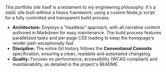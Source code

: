 This portfolio site itself is a testament to my engineering philosophy. It's a static site built without a heavy framework, using a custom Node.js script for a fully controlled and transparent build process.

- **Architecture:** Employs a "headless" approach, with all narrative content authored in Markdown for easy maintenance. The build process features parallelized tasks and per-page CSS loading to keep the homepage's render path exceptionally fast.
- **Discipline:** The entire Git history follows the **Conventional Commits** specification, ensuring a clean, readable and automated changelog.
- **Quality:** Focuses on performance, accessibility (WCAG compliant) and maintainability, as detailed in the project's README.
